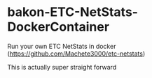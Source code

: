 # bakon-ETC-NetStats-DockerContainer
Run your own ETC NetStats in docker (https://github.com/Machete3000/etc-netstats)

This is actually super straight forward
